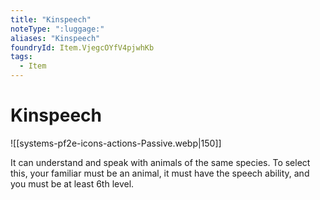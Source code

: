 ```yaml
---
title: "Kinspeech"
noteType: ":luggage:"
aliases: "Kinspeech"
foundryId: Item.VjegcOYfV4pjwhKb
tags:
  - Item
---
```


# Kinspeech
![[systems-pf2e-icons-actions-Passive.webp|150]]

It can understand and speak with animals of the same species. To select this, your familiar must be an animal, it must have the speech ability, and you must be at least 6th level.
